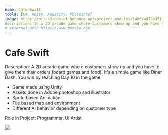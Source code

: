 ```yaml
---
name: Cafe Swift
tools: [C#, Unity, Audacity, Photoshop]
image: https://mir-s3-cdn-cf.behance.net/project_modules/1400/4d78e351794787.58f9ef01c342c.png
description: Is a 2D arcade game where customers show up and you have to give them their orders (board games and food). It's a simple game like Diner Dash.
# external_url: https://www.google.com
---
```


# Cafe Swift

Description:
A 2D arcade game where customers show up and you have to give them their orders (board games and food). It's a simple game like Diner Dash. You win by reaching Day 10 in the game.

- Game made using Unity
- Assets done in Adobe photoshop and illustrator
- Sprite based Animation
- Tile based map and environment
- Different AI behavior depending on customer type

Role in Project:
Programmer, UI Artist


![](https://mir-s3-cdn-cf.behance.net/project_modules/1400/97915851794787.58f9ef01c2f02.png)


<p class="text-center">
<a class ="" href="https://www.behance.net/gallery/51794787/GameCafe-Swift">
<i class="fab fa-1x fa-behance-square"></i> 